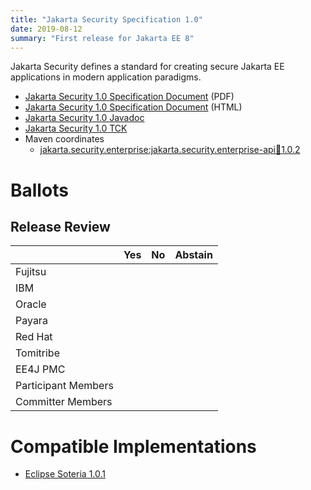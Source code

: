 ```yaml
---
title: "Jakarta Security Specification 1.0"
date: 2019-08-12
summary: "First release for Jakarta EE 8"
---
```

Jakarta Security defines a standard for creating secure Jakarta EE applications in modern application paradigms.

* [Jakarta Security 1.0 Specification Document](./security-spec-1.0.pdf) (PDF)
* [Jakarta Security 1.0 Specification Document](./security-spec-1.0.html) (HTML)
* [Jakarta Security 1.0 Javadoc](./apidocs)
* [Jakarta Security 1.0 TCK](http://download.eclipse.org/ee4j/jakartaee-tck/jakartaee8-eftl/promoted/eclipse-security-tck-1.0.0.zip)
* Maven coordinates
  * [jakarta.security.enterprise:jakarta.security.enterprise-api:jar:1.0.2](https://search.maven.org/artifact/jakarta.security.enterprise/jakarta.security.enterprise-api/1.0.2/jar)

# Ballots

## Release Review

|                       |  Yes    | No      | Abstain  |
|-----------------------|---------|---------|----------|
|Fujitsu                |         |         |          |
|IBM                    |         |         |          |
|Oracle                 |         |         |          |
|Payara                 |         |         |          |
|Red Hat                |         |         |          |
|Tomitribe              |         |         |          |
|EE4J PMC               |         |         |          |
|Participant Members    |         |         |          |
|Committer Members      |         |         |          |


# Compatible Implementations

* [Eclipse Soteria 1.0.1](https://eclipse-ee4j.github.io/soteria)